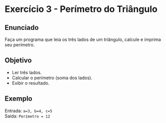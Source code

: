 # Exercício 3 - Perímetro do Triângulo

## Enunciado
Faça um programa que leia os três lados de um triângulo, calcule e imprima seu perímetro.  

## Objetivo
- Ler três lados.
- Calcular o perímetro (soma dos lados).
- Exibir o resultado.

## Exemplo
Entrada: `a=3, b=4, c=5`  
Saída: `Perímetro = 12`
